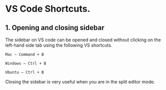 # VS Code Shortcuts.
## 1. Opening and closing sidebar

The sidebar on VS code can be opened and closed without clicking on the left-hand side tab using the following VS shortcuts.

    Mac — Command + B

    Windows — Ctrl + B

    Ubuntu — Ctrl + B

Closing the sidebar is very useful when you are in the split editor mode.